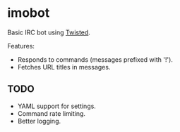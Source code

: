 # imobot

Basic IRC bot using [Twisted](https://github.com/twisted/twisted).

Features:
- Responds to commands (messages prefixed with '!').
- Fetches URL titles in messages.

## TODO

- YAML support for settings.
- Command rate limiting.
- Better logging.